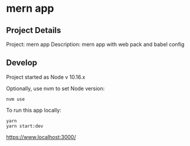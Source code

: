 # mern app

## Project Details

Project: mern app
Description: 
mern app with web pack and babel config


## Develop

Project started as Node v 10.16.x

Optionally, use nvm to set Node version:

```
nvm use
```

To run this app locally:

```
yarn
yarn start:dev

```

https://www.localhost:3000/


